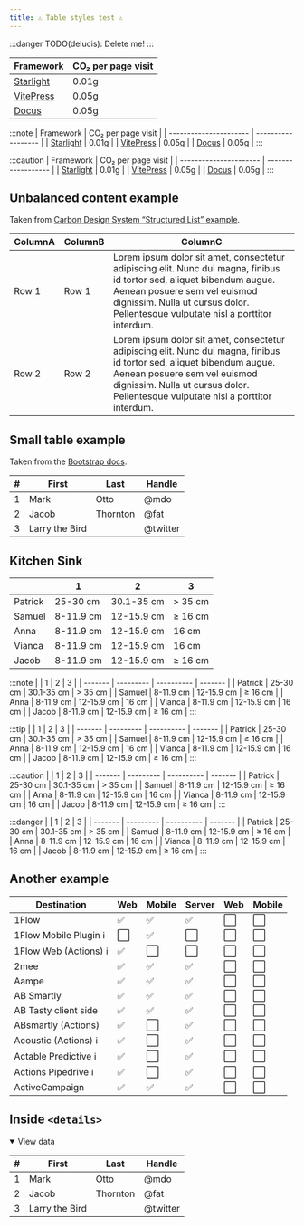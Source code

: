 ```yaml
---
title: ⚠️ Table styles test ⚠️
---
```


:::danger
TODO(delucis): Delete me!
:::

| Framework              | CO₂ per page visit |
| ---------------------- | ------------------ |
| [Starlight][sl-carbon] | 0.01g              |
| [VitePress][vp-carbon] | 0.05g              |
| [Docus][dc-carbon]     | 0.05g              |

:::note
| Framework | CO₂ per page visit |
| ---------------------- | ------------------ |
| [Starlight][sl-carbon] | 0.01g |
| [VitePress][vp-carbon] | 0.05g |
| [Docus][dc-carbon] | 0.05g |
:::

:::caution
| Framework | CO₂ per page visit |
| ---------------------- | ------------------ |
| [Starlight][sl-carbon] | 0.01g |
| [VitePress][vp-carbon] | 0.05g |
| [Docus][dc-carbon] | 0.05g |
:::

[sl-carbon]: https://www.websitecarbon.com/website/starlight-astro-build-getting-started/
[vp-carbon]: https://www.websitecarbon.com/website/vitepress-dev-guide-what-is-vitepress/
[dc-carbon]: https://www.websitecarbon.com/website/docus-dev-introduction-getting-started/

## Unbalanced content example

Taken from [Carbon Design System “Structured List” example](https://carbondesignsystem.com/components/structured-list/usage/#live-demo).

| ColumnA | ColumnB | ColumnC                                                                                                                                                                                                                                    |
| ------- | ------- | ------------------------------------------------------------------------------------------------------------------------------------------------------------------------------------------------------------------------------------------ |
| Row 1   | Row 1   | Lorem ipsum dolor sit amet, consectetur adipiscing elit. Nunc dui magna, finibus id tortor sed, aliquet bibendum augue. Aenean posuere sem vel euismod dignissim. Nulla ut cursus dolor. Pellentesque vulputate nisl a porttitor interdum. |
| Row 2   | Row 2   | Lorem ipsum dolor sit amet, consectetur adipiscing elit. Nunc dui magna, finibus id tortor sed, aliquet bibendum augue. Aenean posuere sem vel euismod dignissim. Nulla ut cursus dolor. Pellentesque vulputate nisl a porttitor interdum. |

## Small table example

Taken from the [Bootstrap docs](https://getbootstrap.com/docs/5.3/content/tables/#overview).

| #   | First          | Last     | Handle   |
| --- | -------------- | -------- | -------- |
| 1   | Mark           | Otto     | @mdo     |
| 2   | Jacob          | Thornton | @fat     |
| 3   | Larry the Bird |          | @twitter |

## Kitchen Sink

|         | 1         | 2          | 3       |
| ------- | --------- | ---------- | ------- |
| Patrick | 25-30 cm  | 30.1-35 cm | > 35 cm |
| Samuel  | 8-11.9 cm | 12-15.9 cm | ≥ 16 cm |
| Anna    | 8-11.9 cm | 12-15.9 cm | 16 cm   |
| Vianca  | 8-11.9 cm | 12-15.9 cm | 16 cm   |
| Jacob   | 8-11.9 cm | 12-15.9 cm | ≥ 16 cm |

:::note
| | 1 | 2 | 3 |
| ------- | --------- | ---------- | ------- |
| Patrick | 25-30 cm | 30.1-35 cm | > 35 cm |
| Samuel | 8-11.9 cm | 12-15.9 cm | ≥ 16 cm |
| Anna | 8-11.9 cm | 12-15.9 cm | 16 cm |
| Vianca | 8-11.9 cm | 12-15.9 cm | 16 cm |
| Jacob | 8-11.9 cm | 12-15.9 cm | ≥ 16 cm |
:::

:::tip
| | 1 | 2 | 3 |
| ------- | --------- | ---------- | ------- |
| Patrick | 25-30 cm | 30.1-35 cm | > 35 cm |
| Samuel | 8-11.9 cm | 12-15.9 cm | ≥ 16 cm |
| Anna | 8-11.9 cm | 12-15.9 cm | 16 cm |
| Vianca | 8-11.9 cm | 12-15.9 cm | 16 cm |
| Jacob | 8-11.9 cm | 12-15.9 cm | ≥ 16 cm |
:::

:::caution
| | 1 | 2 | 3 |
| ------- | --------- | ---------- | ------- |
| Patrick | 25-30 cm | 30.1-35 cm | > 35 cm |
| Samuel | 8-11.9 cm | 12-15.9 cm | ≥ 16 cm |
| Anna | 8-11.9 cm | 12-15.9 cm | 16 cm |
| Vianca | 8-11.9 cm | 12-15.9 cm | 16 cm |
| Jacob | 8-11.9 cm | 12-15.9 cm | ≥ 16 cm |
:::

:::danger
| | 1 | 2 | 3 |
| ------- | --------- | ---------- | ------- |
| Patrick | 25-30 cm | 30.1-35 cm | > 35 cm |
| Samuel | 8-11.9 cm | 12-15.9 cm | ≥ 16 cm |
| Anna | 8-11.9 cm | 12-15.9 cm | 16 cm |
| Vianca | 8-11.9 cm | 12-15.9 cm | 16 cm |
| Jacob | 8-11.9 cm | 12-15.9 cm | ≥ 16 cm |
:::

## Another example

| Destination            | Web | Mobile | Server | Web | Mobile |
| ---------------------- | --- | ------ | ------ | --- | ------ |
| 1Flow                  | ✅  | ✅     | ✅     | ⬜️  | ⬜️     |
| 1Flow Mobile Plugin ℹ️ | ⬜️  | ✅     | ⬜️     | ⬜️  | ⬜️     |
| 1Flow Web (Actions) ℹ️ | ✅  | ⬜️     | ⬜️     | ⬜️  | ⬜️     |
| 2mee                   | ✅  | ✅     | ✅     | ⬜️  | ⬜️     |
| Aampe                  | ✅  | ✅     | ✅     | ⬜️  | ⬜️     |
| AB Smartly             | ✅  | ✅     | ✅     | ⬜️  | ⬜️     |
| AB Tasty client side   | ✅  | ✅     | ✅     | ⬜️  | ⬜️     |
| ABsmartly (Actions)    | ✅  | ⬜️     | ✅     | ⬜️  | ⬜️     |
| Acoustic (Actions) ℹ️  | ✅  | ⬜️     | ✅     | ⬜️  | ⬜️     |
| Actable Predictive ℹ️  | ✅  | ⬜️     | ✅     | ⬜️  | ⬜️     |
| Actions Pipedrive ℹ️   | ✅  | ⬜️     | ✅     | ⬜️  | ⬜️     |
| ActiveCampaign         | ✅  | ✅     | ✅     | ⬜️  | ⬜️     |

## Inside `<details>`

<details open>
<summary>View data</summary>

| #   | First          | Last     | Handle   |
| --- | -------------- | -------- | -------- |
| 1   | Mark           | Otto     | @mdo     |
| 2   | Jacob          | Thornton | @fat     |
| 3   | Larry the Bird |          | @twitter |

</details>
